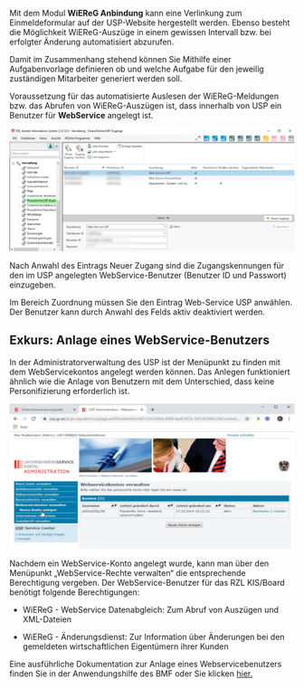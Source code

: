 Mit dem Modul **WiEReG Anbindung** kann eine Verlinkung zum Einmeldeformular auf der
USP-Website hergestellt werden. Ebenso besteht die Möglichkeit
WiEReG-Auszüge in einem gewissen Intervall bzw. bei erfolgter Änderung
automatisiert abzurufen.

Damit im Zusammenhang stehend können Sie Mithilfe einer Aufgabenvorlage
definieren ob und welche Aufgabe für den jeweilig zuständigen
Mitarbeiter generiert werden soll.

Voraussetzung für das automatisierte Auslesen der WiEReG-Meldungen bzw.
das Abrufen von WiEReG-Auszügen ist, dass innerhalb von USP ein Benutzer
für **WebService** angelegt ist.

![USP WebService Zugang](<img/image180.png>)

Nach Anwahl des Eintrags Neuer Zugang sind die Zugangskennungen für den
im USP angelegten WebService-Benutzer (Benutzer ID und Passwort)
einzugeben.

Im Bereich Zuordnung müssen Sie den Eintrag Web-Service USP anwählen.
Der Benutzer kann durch Anwahl des Felds aktiv deaktiviert werden.

## Exkurs: Anlage eines WebService-Benutzers

In der Administratorverwaltung des USP ist der Menüpunkt zu finden mit
dem WebServicekontos angelegt werden können. Das Anlegen funktioniert
ähnlich wie die Anlage von Benutzern mit dem Unterschied, dass keine
Personifizierung erforderlich ist.

![Anlage WebService im USP](<img/image181.png>)

Nachdem ein WebService-Konto angelegt wurde, kann man über den Menüpunkt
„WebService-Rechte verwalten“ die entsprechende Berechtigung vergeben.
Der WebService-Benutzer für das RZL KIS/Board benötigt folgende
Berechtigungen:

- WiEReG - WebService Datenabgleich: Zum Abruf von Auszügen und
  XML-Dateien

- WiEReG - Änderungsdienst: Zur Information über Änderungen bei den
  gemeldeten wirtschaftlichen Eigentümern ihrer Kunden

Eine ausführliche Dokumentation zur Anlage eines Webservicebenutzers
finden Sie in der Anwendungshilfe des BMF oder Sie klicken [hier.](<https://www.usp.gv.at/ueber-das-usp/index/faq/usp-administrator-und-benutzer.html>)
